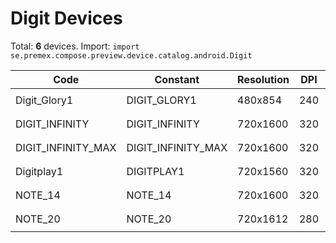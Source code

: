 # Digit Devices

Total: **6** devices. Import: `import se.premex.compose.preview.device.catalog.android.Digit`

| Code | Constant | Resolution | DPI | Compose Spec | Preview Usage |
|------|----------|------------|-----|-------------|---------------|
| Digit_Glory1 | DIGIT_GLORY1 | 480x854 | 240 | `spec:width=480px,height=854px,dpi=240` | `@Preview(device = Digit.DIGIT_GLORY1)` |
| DIGIT_INFINITY | DIGIT_INFINITY | 720x1600 | 320 | `spec:width=720px,height=1600px,dpi=320` | `@Preview(device = Digit.DIGIT_INFINITY)` |
| DIGIT_INFINITY_MAX | DIGIT_INFINITY_MAX | 720x1600 | 320 | `spec:width=720px,height=1600px,dpi=320` | `@Preview(device = Digit.DIGIT_INFINITY_MAX)` |
| Digitplay1 | DIGITPLAY1 | 720x1560 | 320 | `spec:width=720px,height=1560px,dpi=320` | `@Preview(device = Digit.DIGITPLAY1)` |
| NOTE_14 | NOTE_14 | 720x1600 | 320 | `spec:width=720px,height=1600px,dpi=320` | `@Preview(device = Digit.NOTE_14)` |
| NOTE_20 | NOTE_20 | 720x1612 | 280 | `spec:width=720px,height=1612px,dpi=280` | `@Preview(device = Digit.NOTE_20)` |

<!-- Generated automatically. Do not edit manually. -->

